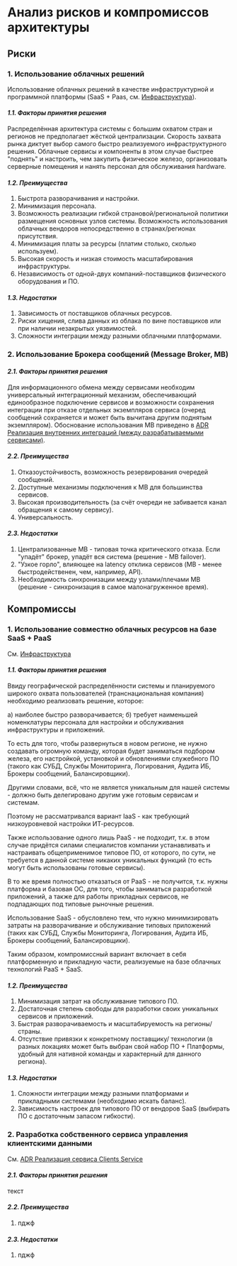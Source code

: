 # Анализ рисков и компромиссов архитектуры
## Риски
### 1. Использование облачных решений
Использование облачных решений в качестве инфраструктурной и программной платформы (SaaS + Paas, см. [Инфраструктура](https://github.com/Lana8888/trans-sport/blob/main/14.4-infrastructure-view.md)).

#### <i>1.1. Факторы принятия решения</i>
Распределённая архитектура системы с большим охватом стран и регионов не предполагает жёсткой централизации. 
Скорость захвата рынка диктует выбор самого быстро реализуемого инфраструктурного решения. Облачные сервисы и компоненты в этом случае быстрее "поднять" и настроить, чем закупить физическое железо, организовать серверные помещения и нанять персонал для обслуживания hardware.

#### <i>1.2. Преимущества</i>
1. Быстрота разворачивания и настройки.
2. Минимизация персонала.
3. Возможность реализации гибкой страновой/региональной политики размещения основных узлов системы. Возможность использования облачных вендоров непосредственно в странах/регионах присутствия.
4. Минимизация платы за ресурсы (платим столько, сколько используем).
5. Высокая скорость и низкая стоимость масштабирования инфраструктуры.
6. Независимость от одной-двух компаний-поставщиков физического оборудования и ПО.

#### <i>1.3. Недостатки</i>
1. Зависимость от поставщиков облачных ресурсов.
2. Риски хищения, слива данных из облака по вине поставщиков или при наличии незакрытых уязвимостей.
3. Сложности интеграции между разными облачными платформами.

### 2. Использование Брокера сообщений (Message Broker, MB)
#### <i>2.1. Факторы принятия решения</i>
Для информационного обмена между сервисами необходим универсальный интеграционный механизм, обеспечивающий единообразное подключение сервисов и возможности сохранения интеграции при отказе отдельных экземпляров сервиса (очеред сообщений сохраняется и может быть вычитана другим поднятым экземпляром).
Обоснование использования MB приведено в [ADR Реализация внутренних интеграций (между разрабатываемыми сервисами)](https://github.com/Lana8888/trans-sport/blob/main/11.02-ADR-internal-integration.md).

#### <i>2.2. Преимущества</i>
1. Отказоустойчивость, возможность резервирования очередей сообщений.
2. Доступные механизмы подключения к MB для большинства сервисов.
3. Высокая производительность (за счёт очереди не забивается канал обращения к самому сервису).
4. Универсальность.

#### <i>2.3. Недостатки</i>
1. Централизованные MB - типовая точка критического отказа. Если "упадёт" брокер, упадёт вся система (решение - MB failover).
2. "Узкое горло", влияющее на latency отклика сервисов (MB - менее быстродейственен, чем, например, API).
3. Необходимость синхронизации между узлами/плечами MB (решение - синхронизация в самое малонагруженное время).

## Компромиссы
### 1. Использование совместно облачных ресурсов на базе SaaS + PaaS
См. [Инфраструктура](https://github.com/Lana8888/trans-sport/blob/main/14.4-infrastructure-view.md)
#### <i>1.1. Факторы принятия решения</i>
Ввиду географической распределённости системы и планируемого широкого охвата пользователей (транснациональная компания) необходимо реализовать решение, которое:

а) наиболее быстро разворачивается;
б) требует наименьшей номенклатуры персонала для настройки и обслуживания инфраструктуры и приложений.

То есть для того, чтобы развернуться в новом регионе, не нужно создавать огромную команду, которая будет заниматься подбором железа, его настройкой, установкой и обновлениями служебного ПО (такого как СУБД, Службы Мониторинга, Логирования, Аудита ИБ, Брокеры сообщений, Балансировщики). 

Другими словами, всё, что не является уникальным для нашей системы - должно быть делегировано другим уже готовым сервисам и системам.

Поэтому не рассматривался вариант IaaS - как требующий низкоуровневой настройки ИТ-ресурсов.

Также использование одного лишь PaaS - не подходит, т.к. в этом случае придётся силами специалистов компании устанавливать и настраивать общеприменимое типовое ПО, от которого, по сути, не требуется в данной системе никаких уникальных функций (то есть могут быть использованы готовые сервисы).

В то же время полностью отказаться от PaaS - не получится, т.к. нужны платформа и базовая ОС, для того, чтобы заниматься разработкой приложений, а также для работы прикладных сервисов, не подпадающих под типовые рыночные решения. 

Использование SaaS - обусловлено тем, что нужно минимизировать затраты на разворачивание и обслуживание типовых приложений (таких как СУБД, Службы Мониторинга, Логирования, Аудита ИБ, Брокеры сообщений, Балансировщики).

Таким образом, компромиссный вариант включает в себя платформенную и прикладную части, реализуемые на базе облачных технологий PaaS + SaaS.

#### <i>1.2. Преимущества</i>
1. Минимизация затрат на обслуживание типового ПО.
2. Достаточная степень свободы для разработки своих уникальных сервисов и приложений.
3. Быстрая разворачиваемость и масштабируемость на регионы/ страны.
4. Отсутствие привязки к конкретному поставщику/ технологии (в разных локациях может быть выбран свой набор ПО + Платформы, удобный для нативной команды и характерный для данного региона).

#### <i>1.3. Недостатки</i>
1. Сложности интеграции между разными платформами и прикладными системами (необходимо искать баланс).
2. Зависимость настроек для типового ПО от вендоров SaaS (выбирать ПО с достаточным запасом гибкости).

### 2. Разработка собственного сервиса управления клиентскими данными
См. [ADR Реализация сервиса Clients Service](https://github.com/Lana8888/trans-sport/blob/main/11.03-ADR-clients-service.md)
#### <i>2.1. Факторы принятия решения</i>
текст

#### <i>2.2. Преимущества</i>
1. пджф

#### <i>2.3. Недостатки</i>
1. пджф

